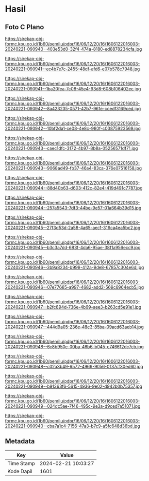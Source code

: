 # Hasil

## Foto C Plano

https://sirekap-obj-formc.kpu.go.id/1b60/pemilu/pdpr/16/06/12/20/16/1606122016003-20240221-090940--403e53d0-32f4-474a-8180-ed8878234cfa.jpg

https://sirekap-obj-formc.kpu.go.id/1b60/pemilu/pdpr/16/06/12/20/16/1606122016003-20240221-090941--ec4b7e7c-2455-48df-afd6-e07b578c7948.jpg

https://sirekap-obj-formc.kpu.go.id/1b60/pemilu/pdpr/16/06/12/20/16/1606122016003-20240221-090941--1ba20fea-7c08-45e4-93d8-608b106402ec.jpg

https://sirekap-obj-formc.kpu.go.id/1b60/pemilu/pdpr/16/06/12/20/16/1606122016003-20240221-090942--8a423235-0571-42b7-961e-ccedf3169ced.jpg

https://sirekap-obj-formc.kpu.go.id/1b60/pemilu/pdpr/16/06/12/20/16/1606122016003-20240221-090942--10bf2da1-ce08-4e8c-980f-c03875923569.jpg

https://sirekap-obj-formc.kpu.go.id/1b60/pemilu/pdpr/16/06/12/20/16/1606122016003-20240221-090943--caec1dfc-3172-4b97-8b8a-05256571df71.jpg

https://sirekap-obj-formc.kpu.go.id/1b60/pemilu/pdpr/16/06/12/20/16/1606122016003-20240221-090943--9068ad49-fb37-46a4-83ca-376e07516158.jpg

https://sirekap-obj-formc.kpu.go.id/1b60/pemilu/pdpr/16/06/12/20/16/1606122016003-20240221-090944--88d40b63-d603-412c-82e4-419d491c7787.jpg

https://sirekap-obj-formc.kpu.go.id/1b60/pemilu/pdpr/16/06/12/20/16/1606122016003-20240221-090944--257a5543-7df3-44be-9e57-01a664b39d15.jpg

https://sirekap-obj-formc.kpu.go.id/1b60/pemilu/pdpr/16/06/12/20/16/1606122016003-20240221-090945--27f3d53d-2a58-4a65-aec1-316ca4ea5bc2.jpg

https://sirekap-obj-formc.kpu.go.id/1b60/pemilu/pdpr/16/06/12/20/16/1606122016003-20240221-090945--b3c3a7dd-683f-4da6-95ae-38f1a956ecc9.jpg

https://sirekap-obj-formc.kpu.go.id/1b60/pemilu/pdpr/16/06/12/20/16/1606122016003-20240221-090946--3b9a8234-b999-412a-9de8-67857c304e6d.jpg

https://sirekap-obj-formc.kpu.go.id/1b60/pemilu/pdpr/16/06/12/20/16/1606122016003-20240221-090946--07e77685-a997-4682-add2-569c6964ecb5.jpg

https://sirekap-obj-formc.kpu.go.id/1b60/pemilu/pdpr/16/06/12/20/16/1606122016003-20240221-090947--b2fc894d-736e-4b69-aee3-b263cd5e91e1.jpg

https://sirekap-obj-formc.kpu.go.id/1b60/pemilu/pdpr/16/06/12/20/16/1606122016003-20240221-090947--444d9a05-236e-48c3-85ba-09acd63aeb14.jpg

https://sirekap-obj-formc.kpu.go.id/1b60/pemilu/pdpr/16/06/12/20/16/1606122016003-20240221-090948--6c8b950e-00ba-46b6-b045-c746612dc7cb.jpg

https://sirekap-obj-formc.kpu.go.id/1b60/pemilu/pdpr/16/06/12/20/16/1606122016003-20240221-090948--c02a3b49-6572-4969-9056-0137cf30ed60.jpg

https://sirekap-obj-formc.kpu.go.id/1b60/pemilu/pdpr/16/06/12/20/16/1606122016003-20240221-090949--b91363f6-5615-4936-9e02-d942b0b75357.jpg

https://sirekap-obj-formc.kpu.go.id/1b60/pemilu/pdpr/16/06/12/20/16/1606122016003-20240221-090949--024dc5ae-7f46-495c-9e3a-d9ced7a51071.jpg

https://sirekap-obj-formc.kpu.go.id/1b60/pemilu/pdpr/16/06/12/20/16/1606122016003-20240221-090940--cba7a1c4-7156-47a3-b7c9-a5fc648d36bd.jpg


## Metadata

| Key        | Value               |
| ---------- | ------------------- |
| Time Stamp | 2024-02-21 10:03:27 |
| Kode Dapil | 1601                |



